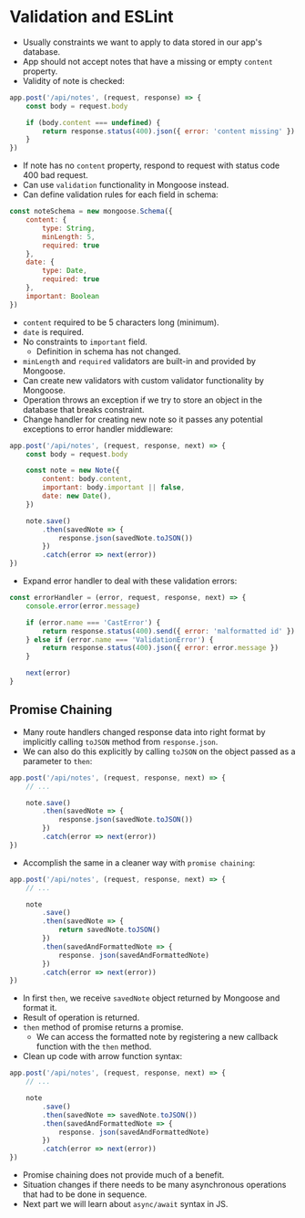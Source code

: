 # Validation and ESLint
- Usually constraints we want to apply to data stored in our app's database.
- App should not accept notes that have a missing or empty `content` property.
- Validity of note is checked:
```javascript
app.post('/api/notes', (request, response) => {
    const body = request.body

    if (body.content === undefined) {
        return response.status(400).json({ error: 'content missing' })
    }
})
```
- If note has no `content` property, respond to request with status code 400 bad request.
- Can use `validation` functionality in Mongoose instead.
- Can define validation rules for each field in schema:
```javascript
const noteSchema = new mongoose.Schema({
    content: {
        type: String,
        minLength: 5,
        required: true
    },
    date: {
        type: Date,
        required: true
    },
    important: Boolean
})
```
- `content` required to be 5 characters long (minimum).
- `date` is required.
- No constraints to `important` field.
    - Definition in schema has not changed.
- `minLength` and `required` validators are built-in and provided by Mongoose.
- Can create new validators with custom validator functionality by Mongoose.
- Operation throws an exception if we try to store an object in the database that breaks constraint.
- Change handler for creating new note so it passes any potential exceptions to error handler middleware:
```javascript
app.post('/api/notes', (request, response, next) => {
    const body = request.body

    const note = new Note({
        content: body.content,
        important: body.important || false,
        date: new Date(),
    })

    note.save()
        .then(savedNote => {
            response.json(savedNote.toJSON())
        })
        .catch(error => next(error))
})
```
- Expand error handler to deal with these validation errors:
```javascript
const errorHandler = (error, request, response, next) => {
    console.error(error.message)

    if (error.name === 'CastError') {
        return response.status(400).send({ error: 'malformatted id' })
    } else if (error.name === 'ValidationError') {
        return response.status(400).json({ error: error.message })
    }

    next(error)
}
```

## Promise Chaining
- Many route handlers changed response data into right format by implicitly calling `toJSON` method from `response.json`.
- We can also do this explicitly by calling `toJSON` on the object passed as a parameter to `then`:
```javascript
app.post('/api/notes', (request, response, next) => {
    // ...

    note.save()
        .then(savedNote => {
            response.json(savedNote.toJSON())
        })
        .catch(error => next(error))
})
```
- Accomplish the same in a cleaner way with `promise chaining`:
```javascript
app.post('/api/notes', (request, response, next) => {
    // ...

    note
        .save()
        .then(savedNote => {
            return savedNote.toJSON()
        })
        .then(savedAndFormattedNote => {
            response. json(savedAndFormattedNote)
        })
        .catch(error => next(error))
})
```
- In first `then`, we receive `savedNote` object returned by Mongoose and format it.
- Result of operation is returned.
- `then` method of promise returns a promise.
    - We can access the formatted note by registering a new callback function with the `then` method.
- Clean up code with arrow function syntax:
```javascript
app.post('/api/notes', (request, response, next) => {
    // ...

    note
        .save()
        .then(savedNote => savedNote.toJSON())
        .then(savedAndFormattedNote => {
            response. json(savedAndFormattedNote)
        })
        .catch(error => next(error))
})
```
- Promise chaining does not provide much of a benefit.
- Situation changes if there needs to be many asynchronous operations that had to be done in sequence.
- Next part we will learn about `async/await` syntax in JS.